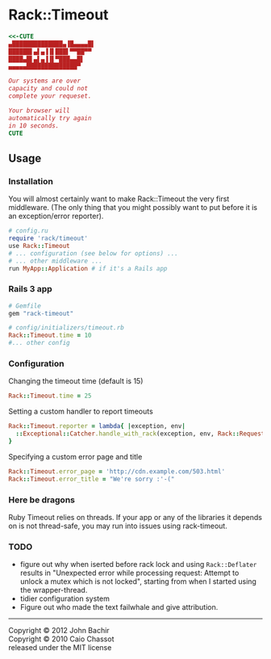 Rack::Timeout
=============

```ruby
<<-CUTE
▄██████████████▄▐█▄▄▄▄█▌
██████▌▄▌▄▐▐▌███▌▀▀██▀▀
████▄█▌▄▌▄▐▐▌▀███▄▄█▌
▄▄▄▄▄██████████████▀

Our systems are over
capacity and could not
complete your requeset.

Your browser will
automatically try again
in 10 seconds.
CUTE
```

Usage
-----

### Installation

You will almost certainly want to make Rack::Timeout the very first middleware.
(The only thing that you might possibly want to put before it is an
exception/error reporter).

```ruby
# config.ru
require 'rack/timeout'
use Rack::Timeout
# ... configuration (see below for options) ...
# ... other middleware ...
run MyApp::Application # if it's a Rails app
```

### Rails 3 app

```ruby
# Gemfile
gem "rack-timeout"

# config/initializers/timeout.rb
Rack::Timeout.time = 10
#... other config
```

### Configuration

Changing the timeout time (default is 15)

```ruby
Rack::Timeout.time = 25
```

Setting a custom handler to report timeouts

```ruby
Rack::Timeout.reporter = lambda{ |exception, env|
  ::Exceptional::Catcher.handle_with_rack(exception, env, Rack::Request.new(env))
}
```

Specifying a custom error page and title

```ruby
Rack::Timeout.error_page = 'http://cdn.example.com/503.html'
Rack::Timeout.error_title = "We're sorry :'-("
```


### Here be dragons

Ruby Timeout relies on threads. If your app or any of the libraries it depends on is
not thread-safe, you may run into issues using rack-timeout.

### TODO

* figure out why when iserted before rack lock and using `Rack::Deflater` results in "Unexpected error while processing request: Attempt to unlock a mutex which is not locked", starting from when I started using the wrapper-thread.
* tidier configuration system
* Figure out who made the text failwhale and give attribution.

---
Copyright © 2012 John Bachir  
Copyright © 2010 Caio Chassot  
released under the MIT license
